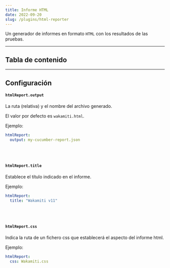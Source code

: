 ```yaml
---
title: Informe HTML
date: 2022-09-20
slug: /plugins/html-reporter
---
```


Un generador de informes en formato `HTML` con los resultados de las pruebas.

---
## Tabla de contenido

---
## Configuración


####  `htmlReport.output`
La ruta (relativa) y el nombre del archivo generado.

El valor por defecto es `wakamiti.html`.

Ejemplo:

```yaml
htmlReport:
  output: my-cucumber-report.json
```

<br /><br />

####  `htmlReport.title`
Establece el título indicado en el informe.

Ejemplo:

```yaml
htmlReport:
  title: "Wakamiti v11"
```

<br /><br />

####  `htmlReport.css`
Indica la ruta de un fichero css que establecerá el aspecto del informe html.

Ejemplo:

```yaml
htmlReport:
  css: Wakamiti.css
```
